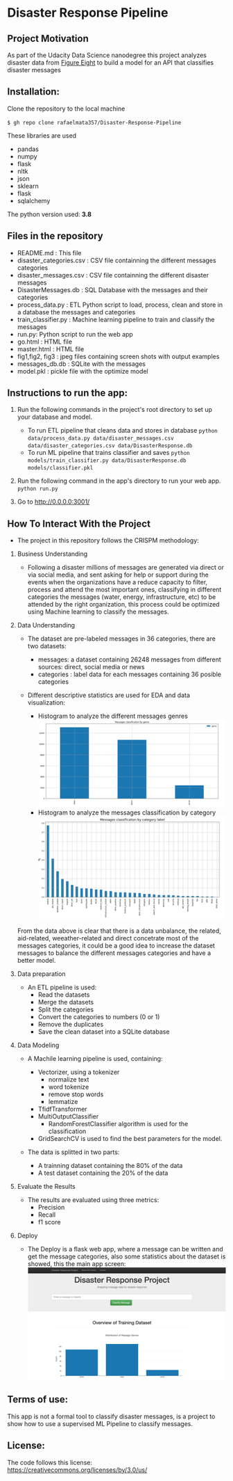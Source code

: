 # Disaster Response Pipeline

## Project Motivation

As part of the Udacity Data Science nanodegree this project analyzes disaster data from [Figure Eight](https://www.figure-eight.com/) to build a model for an API that classifies disaster messages


## Installation:

Clone the repository to the local machine

`$ gh repo clone rafaelmata357/Disaster-Response-Pipeline`

These libraries are used

- pandas
- numpy 
- flask
- nltk
- json
- sklearn
- flask
- sqlalchemy

The python version used: **3.8**

## Files in the repository

- README.md : This file
- disaster_categories.csv : CSV file containning the different messages categories
- disaster_messages.csv : CSV file containning the different disaster messages
- DisasterMessages.db : SQL Database with the messages and their categories
- process_data.py : ETL Python script to load, process, clean and store in a database the messages and categories
- train_classifier.py : Machine learning pipeline to train and classify the messages
- run.py: Python script to run the web app
- go.html : HTML file
- master.html : HTML file
- fig1,fig2, fig3 : jpeg files containing screen shots with output examples
- messages_db.db : SQLite with the messages
- model.pkl : pickle file with the optimize model


## Instructions to run the app:
1. Run the following commands in the project's root directory to set up your database and model.

    - To run ETL pipeline that cleans data and stores in database
        `python data/process_data.py data/disaster_messages.csv data/disaster_categories.csv data/DisasterResponse.db`
    - To run ML pipeline that trains classifier and saves
        `python models/train_classifier.py data/DisasterResponse.db models/classifier.pkl`

2. Run the following command in the app's directory to run your web app.
    `python run.py`

3. Go to http://0.0.0.0:3001/



## How To Interact With the Project 

- The project in this repository follows the CRISPM methodology:

1. Business Understanding

    - Following a disaster millions of messages are generated via direct or via social media, and sent  asking for help or support during the events when the organizations have a reduce capacity to filter, process and attend the most important ones, classifying in different categories the messages (water, energy, infrastructure, etc) to be attended by the right organization, this process could be optimized using Machine learning to classify the messages.

2. Data Understanding
    - The dataset are pre-labeled messages in 36 categories, there are two datasets:
        - messages: a dataset containing 26248 messages from different sources: direct, social media or news 
        - categories : label data for each messages containing 36 posible categories
       
    - Different descriptive statistics are used for EDA and data visualization:
        - Histogram to analyze the different messages genres ![alt text](https://github.com/rafaelmata357/Disaster-Response-Pipeline/blob/main/Fig%201.png 'Messages distribution by genre')
        - Histogram to analyze the messages classification by category ![alt text](https://github.com/rafaelmata357/Disaster-Response-Pipeline/blob/main/Fig%202.png 'Messages distribution by category label')

    From the data above is clear that there is a data unbalance, the related, aid-related, weeather-related and direct concetrate most of the messages categories, it could be a good idea to increase the dataset messages to balance the different messages categories and have a better model.
       

3. Data preparation
    - An ETL pipeline is used:
        - Read the datasets
        - Merge the datasets
        - Split the categories
        - Convert the categories to numbers (0 or 1)
        - Remove the duplicates
        - Save the clean dataset into a SQLite database

4. Data Modeling
    - A Machile learning pipeline is used, containing:
        - Vectorizer, using a tokenizer
            - normalize text
            - word tokenize
            - remove stop words
            - lemmatize
        - TfidfTransformer
        - MultiOutputClassifier
           - RandomForestClassifier algorithm is used for the classification
        - GridSearchCV is used to find the best parameters for the model.
 
    - The data is splitted in two parts:
        - A trainning dataset containing the 80% of the data
        - A test dataset containing the 20% of the data

5. Evaluate the Results
    - The results are evaluated using three metrics:
        - Precision
        - Recall
        - f1 score

6. Deploy
    - The Deploy is a flask web app, where a message can be written and get the message categories, also some statistics about the dataset is showed, this the main app screen:  ![alt text](https://github.com/rafaelmata357/Disaster-Response-Pipeline/blob/main/Fig%203.png 'Main app screen')


## Terms of use:

This app is not a formal tool to classify disaster messages, is a project to show how to use a supervised ML Pipeline to classify messages.

## License:

The code follows this license: https://creativecommons.org/licenses/by/3.0/us/
